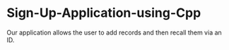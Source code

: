 # Sign-Up-Application-using-Cpp
Our application allows the user to add records and then recall them via an ID.
